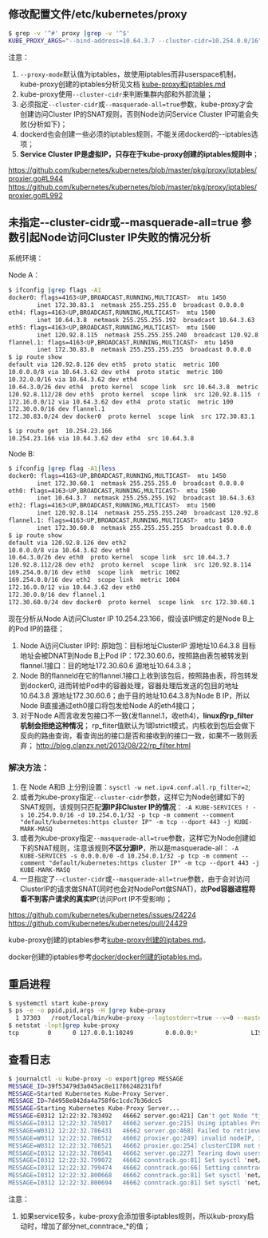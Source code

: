 <!-- toc -->

## 修改配置文件/etc/kubernetes/proxy

``` bash
$ grep -v '^#' proxy |grep -v '^$'
KUBE_PROXY_ARGS="--bind-address=10.64.3.7 --cluster-cidr=10.254.0.0/16"
```

注意：

1. `--proxy-mode`默认值为iptables，故使用iptables而非userspace机制，kube-proxy创建的iptables分析见文档 [kube-proxy和iptables.md](kube-proxy和iptables.md)
1. kube-proxy使用`--cluster-cidr`来判断集群内部和外部流量；
1. 必须指定`--cluster-cidr`或`--masquerade-all=true`参数，kube-proxy才会创建访问Cluster IP的SNAT规则，否则Node访问Service Cluster IP可能会失败(分析如下)；
1. dockerd也会创建一些必须的iptables规则，不能关闭dockerd的--iptables选项；
1. **Service Cluster IP是虚拟IP，只存在于kube-proxy创建的iptables规则中**；

https://github.com/kubernetes/kubernetes/blob/master/pkg/proxy/iptables/proxier.go#L944
https://github.com/kubernetes/kubernetes/blob/master/pkg/proxy/iptables/proxier.go#L992

## 未指定--cluster-cidr或--masquerade-all=true 参数引起Node访问Cluster IP失败的情况分析

系统环境：

Node A：

``` bash
$ ifconfig |grep flags -A1
docker0: flags=4163<UP,BROADCAST,RUNNING,MULTICAST>  mtu 1450
        inet 172.30.83.1  netmask 255.255.255.0  broadcast 0.0.0.0
eth4: flags=4163<UP,BROADCAST,RUNNING,MULTICAST>  mtu 1500
        inet 10.64.3.8  netmask 255.255.255.192  broadcast 10.64.3.63
eth5: flags=4163<UP,BROADCAST,RUNNING,MULTICAST>  mtu 1500
        inet 120.92.8.115  netmask 255.255.255.240  broadcast 120.92.8.127
flannel.1: flags=4163<UP,BROADCAST,RUNNING,MULTICAST>  mtu 1450
        inet 172.30.83.0  netmask 255.255.255.255  broadcast 0.0.0.0
$ ip route show
default via 120.92.8.126 dev eth5  proto static  metric 100
10.0.0.0/8 via 10.64.3.62 dev eth4  proto static  metric 100
10.32.0.0/16 via 10.64.3.62 dev eth4
10.64.3.0/26 dev eth4  proto kernel  scope link  src 10.64.3.8  metric 100
120.92.8.112/28 dev eth5  proto kernel  scope link  src 120.92.8.115  metric 100
172.16.0.0/12 via 10.64.3.62 dev eth4  proto static  metric 100
172.30.0.0/16 dev flannel.1
172.30.83.0/24 dev docker0  proto kernel  scope link  src 172.30.83.1

$ ip route get  10.254.23.166
10.254.23.166 via 10.64.3.62 dev eth4  src 10.64.3.8
```

Node B:

``` bash
$ ifconfig |grep flag -A1|less
docker0: flags=4163<UP,BROADCAST,RUNNING,MULTICAST>  mtu 1450
        inet 172.30.60.1  netmask 255.255.255.0  broadcast 0.0.0.0
eth0: flags=4163<UP,BROADCAST,RUNNING,MULTICAST>  mtu 1500
        inet 10.64.3.7  netmask 255.255.255.192  broadcast 10.64.3.63
eth2: flags=4163<UP,BROADCAST,RUNNING,MULTICAST>  mtu 1500
        inet 120.92.8.114  netmask 255.255.255.240  broadcast 120.92.8.127
flannel.1: flags=4163<UP,BROADCAST,RUNNING,MULTICAST>  mtu 1450
        inet 172.30.60.0  netmask 255.255.255.255  broadcast 0.0.0.0
$ ip route show
default via 120.92.8.126 dev eth2
10.0.0.0/8 via 10.64.3.62 dev eth0
10.64.3.0/26 dev eth0  proto kernel  scope link  src 10.64.3.7
120.92.8.112/28 dev eth2  proto kernel  scope link  src 120.92.8.114
169.254.0.0/16 dev eth0  scope link  metric 1002
169.254.0.0/16 dev eth2  scope link  metric 1004
172.16.0.0/12 via 10.64.3.62 dev eth0
172.30.0.0/16 dev flannel.1
172.30.60.0/24 dev docker0  proto kernel  scope link  src 172.30.60.1

```

现在分析从Node A访问Cluster IP 10.254.23.166，假设该IP绑定的是Node B上的Pod IP的路径；

1. Node A访问Cluster IP时:
    原始包：目标地址ClusterIP 源地址10.64.3.8
    目标地址会被DNAT到Node B上Pod IP：172.30.60.6，按照路由表包被转发到flannel.1接口：目的地址172.30.60.6 源地址10.64.3.8；
1. Node B的flanneld在它的flannel.1接口上收到该包后，按照路由表，将包转发到docker0, 进而转给Pod中的容器处理，容器处理后发送的包目的地址10.64.3.8 源地址172.30.60.6；由于目的地址10.64.3.8为Node B IP，所以 Node B直接通过eth0接口将包发给Node A的eth4接口；
1. 对于Node A而言收发包接口不一致(发flannel.1，收eth4)，**linux的rp_filter机制会拒绝这种情况**；
   rp_fliter值默认为1即strict模式，内核收到包后会做下反向的路由查询，看查询出的接口是否和接收到的接口一致，如果不一致则丢弃；
   http://blog.clanzx.net/2013/08/22/rp_filter.html

### 解决方法：

1. 在 Node A和B 上分别设置：`sysctl -w net.ipv4.conf.all.rp_filter=2`;
1. 或者为kube-proxy指定`--cluster-cidr`参数，这样它为Node创建如下的SNAT规则，该规则只匹配**源IP非Cluster IP的情况**：
  `-A KUBE-SERVICES ! -s 10.254.0.0/16 -d 10.254.0.1/32 -p tcp -m comment --comment "default/kubernetes:https cluster IP" -m tcp --dport 443 -j KUBE-MARK-MASQ`
1. 或者为kube-proxy指定`--masquerade-all=true`参数，这样它为Node创建如下的SNAT规则，注意该规则**不区分源IP**，所以是masquerade-all：
  `-A KUBE-SERVICES -s 0.0.0.0/0 -d 10.254.0.1/32 -p tcp -m comment --comment "default/kubernetes:https cluster IP" -m tcp --dport 443 -j KUBE-MARK-MASQ`
1. 一旦指定了`--cluster-cidr`或`--masquerade-all=true`参数，由于会对访问ClusterIP的请求做SNAT(同时也会对NodePort做SNAT)，故**Pod容器进程将看不到客户请求的真实IP**(访问Port IP不受影响)；

https://github.com/kubernetes/kubernetes/issues/24224
https://github.com/kubernetes/kubernetes/pull/24429

kube-proxy创建的iptables参考[kube-proxy创建的iptabes.md](kube-proxy创建的iptabes.md)。

docker创建的iptables参考[docker/docker创建的iptables.md](../docker/docker创建的iptables.md)。

## 重启进程

``` bash
$ systemctl start kube-proxy
$ ps -e -o ppid,pid,args -H |grep kube-proxy
  1 37303   /root/local/bin/kube-proxy --logtostderr=true --v=0 --master=http://10.64.3.7:8080 --bind-address=10.64.3.7 --cluster-cidr=10.254.0.0/16
$ netstat -lnpt|grep kube-proxy
tcp        0      0 127.0.0.1:10249         0.0.0.0:*               LISTEN      37303/kube-proxy
```

## 查看日志

``` bash
$ journalctl -u kube-proxy -o export|grep MESSAGE
MESSAGE_ID=39f53479d3a045ac8e11786248231fbf
MESSAGE=Started Kubernetes Kube-Proxy Server.
MESSAGE_ID=7d4958e842da4a758f6c1cdc7b36dcc5
MESSAGE=Starting Kubernetes Kube-Proxy Server...
MESSAGE=E0312 12:22:32.783492   46662 server.go:421] Can't get Node "tjwq01-sys-bs003007.tjwq01.ksyun.com", assuming iptables proxy, err: nodes "tjwq01-sys-bs003007.tjwq01.ksyun.com" not found
MESSAGE=I0312 12:22:32.785017   46662 server.go:215] Using iptables Proxier.
MESSAGE=W0312 12:22:32.786431   46662 server.go:468] Failed to retrieve node info: nodes "tjwq01-sys-bs003007.tjwq01.ksyun.com" not found
MESSAGE=W0312 12:22:32.786512   46662 proxier.go:249] invalid nodeIP, initialize kube-proxy with 127.0.0.1 as nodeIP
MESSAGE=W0312 12:22:32.786521   46662 proxier.go:254] clusterCIDR not specified, unable to distinguish between internal and external traffic
MESSAGE=I0312 12:22:32.786541   46662 server.go:227] Tearing down userspace rules.
MESSAGE=I0312 12:22:32.799072   46662 conntrack.go:81] Set sysctl 'net/netfilter/nf_conntrack_max' to 786432
MESSAGE=I0312 12:22:32.799474   46662 conntrack.go:66] Setting conntrack hashsize to 196608
MESSAGE=I0312 12:22:32.800668   46662 conntrack.go:81] Set sysctl 'net/netfilter/nf_conntrack_tcp_timeout_established' to 86400
MESSAGE=I0312 12:22:32.800694   46662 conntrack.go:81] Set sysctl 'net/netfilter/nf_conntrack_tcp_timeout_close_wait' to 3600
```

注意：

1. 如果service较多，kube-proxy会添加很多iptables规则，所以kub-proxy启动时，增加了部分net_conntrace_*的值；

